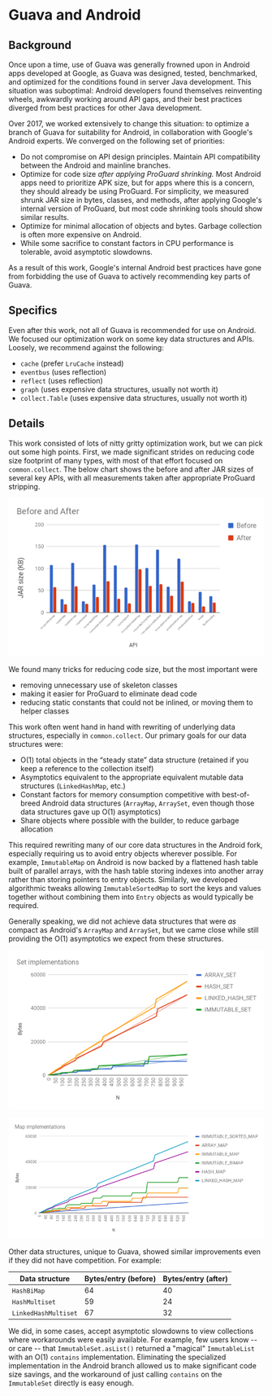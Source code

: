 # Guava and Android


## Background

Once upon a time, use of Guava was generally frowned upon in Android apps
developed at Google, as Guava was designed, tested, benchmarked, and optimized
for the conditions found in server Java development. This situation was
suboptimal: Android developers found themselves reinventing wheels, awkwardly
working around API gaps, and their best practices diverged from best practices
for other Java development.

Over 2017, we worked extensively to change this situation: to optimize a branch
of Guava for suitability for Android, in collaboration with Google's Android
experts. We converged on the following set of priorities:

*   Do not compromise on API design principles. Maintain API compatibility
    between the Android and mainline branches.
*   Optimize for code size _after applying ProGuard shrinking._ Most Android
    apps need to prioritize APK size, but for apps where this is a concern, they
    should already be using ProGuard. For simplicity, we measured shrunk JAR
    size in bytes, classes, and methods, after applying Google's internal
    version of ProGuard, but most code shrinking tools should show similar
    results.
*   Optimize for minimal allocation of objects and bytes. Garbage collection is
    often more expensive on Android.
*   While some sacrifice to constant factors in CPU performance is tolerable,
    avoid asymptotic slowdowns.

As a result of this work, Google's internal Android best practices have gone
from forbidding the use of Guava to actively recommending key parts of Guava.

## Specifics

Even after this work, not all of Guava is recommended for use on Android. We
focused our optimization work on some key data structures and APIs. Loosely, we
recommend against the following:

*   `cache` (prefer `LruCache` instead)
*   `eventbus` (uses reflection)
*   `reflect` (uses reflection)
*   `graph` (uses expensive data structures, usually not worth it)
*   `collect.Table` (uses expensive data structures, usually not worth it)

## Details

This work consisted of lots of nitty gritty optimization work, but we can pick
out some high points. First, we made significant strides on reducing code size
footprint of many types, with most of that effort focused on `common.collect`.
The below chart shows the before and after JAR sizes of several key APIs, with
all measurements taken after appropriate ProGuard stripping.

![JAR sizes](jarsizes.png)

We found many tricks for reducing code size, but the most important were

*   removing unnecessary use of skeleton classes
*   making it easier for ProGuard to eliminate dead code
*   reducing static constants that could not be inlined, or moving them to
    helper classes

This work often went hand in hand with rewriting of underlying data structures,
especially in `common.collect`. Our primary goals for our data structures were:

*   O(1) total objects in the “steady state” data structure (retained if you
    keep a reference to the collection itself)
*   Asymptotics equivalent to the appropriate equivalent mutable data structures
    (`LinkedHashMap`, etc.)
*   Constant factors for memory consumption competitive with best-of-breed
    Android data structures (`ArrayMap`, `ArraySet`, even though those data
    structures gave up O(1) asymptotics)
*   Share objects where possible with the builder, to reduce garbage allocation

This required rewriting many of our core data structures in the Android fork,
especially requiring us to avoid entry objects wherever possible. For example,
`ImmutableMap` on Android is now backed by a flattened hash table built of
parallel arrays, with the hash table storing indexes into another array rather
than storing pointers to entry objects. Similarly, we developed algorithmic
tweaks allowing `ImmutableSortedMap` to sort the keys and values together
without combining them into `Entry` objects as would typically be required.

Generally speaking, we did not achieve data structures that were _as_ compact as
Android's `ArrayMap` and `ArraySet`, but we came close while still providing the
O(1) asymptotics we expect from these structures.

![Set memory consumption](SetMemoryConsumption.png)

![Map memory consumption](MapMemoryConsumption.png)

Other data structures, unique to Guava, showed similar improvements even if they
did not have competition. For example:

Data structure       | Bytes/entry (before) | Bytes/entry (after)
-------------------- | -------------------- | -------------------
`HashBiMap`          | 64                   | 40
`HashMultiset`       | 59                   | 24
`LinkedHashMultiset` | 67                   | 32

We did, in some cases, accept asymptotic slowdowns to view collections where
workarounds were easily available. For example, few users know -- or care --
that `ImmutableSet.asList()` returned a "magical" `ImmutableList` with an O(1)
`contains` implementation. Eliminating the specialized implementation in the
Android branch allowed us to make significant code size savings, and the
workaround of just calling `contains` on the `ImmutableSet` directly is easy
enough.
